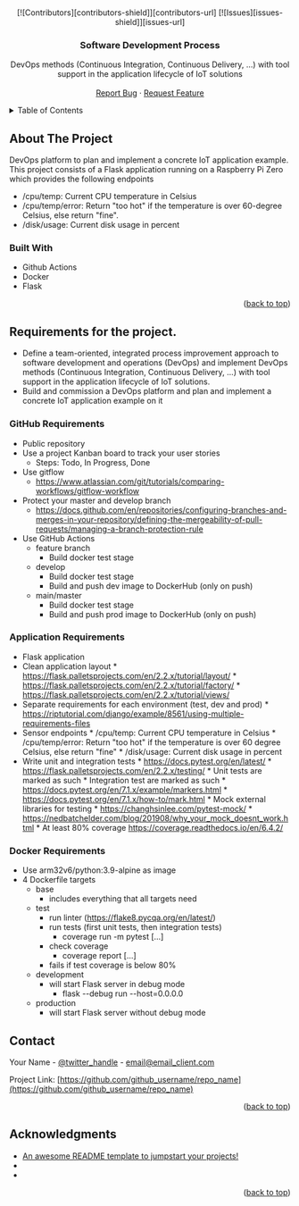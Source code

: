<!-- Improved compatibility of back to top link: See: https://github.com/othneildrew/Best-README-Template/pull/73 -->
<a name="readme-top"></a>
<!--
*** Thanks for checking out the Best-README-Template. If you have a suggestion
*** that would make this better, please fork the repo and create a pull request
*** or simply open an issue with the tag "enhancement".
*** Don't forget to give the project a star!
*** Thanks again! Now go create something AMAZING! :D
-->



<!-- PROJECT SHIELDS -->
<!--
*** I'm using markdown "reference style" links for readability.
*** Reference links are enclosed in brackets [ ] instead of parentheses ( ).
*** See the bottom of this document for the declaration of the reference variables
*** for contributors-url, forks-url, etc. This is an optional, concise syntax you may use.
*** https://www.markdownguide.org/basic-syntax/#reference-style-links
-->
<br />
<div align="center">
[![Contributors][contributors-shield]][contributors-url]
[![Issues][issues-shield]][issues-url]

  <h3 align="center">Software Development Process</h3>

  <p align="center">
DevOps methods
(Continuous Integration, Continuous Delivery, ...) with tool support in the
application lifecycle of IoT solutions
    <br />
    <br />
    <a href="https://github.com/othneildrew/Best-README-Template/issues">Report Bug</a>
    ·
    <a href="https://github.com/othneildrew/Best-README-Template/issues">Request Feature</a>
  </p>
</div>


<!-- TABLE OF CONTENTS -->
<details>
  <summary>Table of Contents</summary>
  <ol>
    <li>
      <a href="#about-the-project">About The Project</a>
      <ul>
        <li><a href="#built-with">Built With</a></li>
      </ul>
    </li>
    <li>
      <a href="#getting-started">Getting Started</a>
      <ul>
        <li><a href="#prerequisites">Prerequisites</a></li>
        <li><a href="#installation">Installation</a></li>
      </ul>
    </li>
    <li><a href="#usage">Usage</a></li>
    <li><a href="#roadmap">Roadmap</a></li>
    <li><a href="#contributing">Contributing</a></li>
    <li><a href="#license">License</a></li>
    <li><a href="#contact">Contact</a></li>
    <li><a href="#acknowledgments">Acknowledgments</a></li>
  </ol>
</details>



<!-- ABOUT THE PROJECT -->
## About The Project

DevOps platform to plan and implement a concrete IoT application example. This project consists of a Flask application running on a Raspberry Pi Zero which provides the following endpoints

* /cpu/temp: Current CPU temperature in Celsius
* /cpu/temp/error: Return "too hot" if the temperature is over 60-degree Celsius, else return "fine".
* /disk/usage: Current disk usage in percent


### Built With

* Github Actions
* Docker
* Flask

<p align="right">(<a href="#readme-top">back to top</a>)</p>

## Requirements for the project.

* Define a team-oriented, integrated process improvement approach to software
development and operations (DevOps) and implement DevOps methods
(Continuous Integration, Continuous Delivery, ...) with tool support in the
application lifecycle of IoT solutions.
* Build and commission a DevOps platform and plan and implement a concrete
IoT application example on it

### GitHub Requirements

* Public repository
* Use a project Kanban board to track your user stories
	* Steps: Todo, In Progress, Done
* Use gitflow
	* https://www.atlassian.com/git/tutorials/comparing-workflows/gitflow-workflow
* Protect your master and develop branch
	* https://docs.github.com/en/repositories/configuring-branches-and-merges-in-your-repository/defining-the-mergeability-of-pull-requests/managing-a-branch-protection-rule
* Use GitHub Actions
	* feature branch
		* Build docker test stage
    * develop
        * Build docker test stage
        * Build and push dev image to DockerHub (only on push)
    * main/master
        * Build docker test stage
        * Build and push prod image to DockerHub (only on push)

        
### Application Requirements

* Flask application
* Clean application layout
       * https://flask.palletsprojects.com/en/2.2.x/tutorial/layout/
       *  https://flask.palletsprojects.com/en/2.2.x/tutorial/factory/
       *  https://flask.palletsprojects.com/en/2.2.x/tutorial/views/
* Separate requirements for each environment (test, dev and prod)
       * https://riptutorial.com/django/example/8561/using-multiple-requirements-files
* Sensor endpoints
       * /cpu/temp: Current CPU temperature in Celsius
       * /cpu/temp/error: Return "too hot" if the temperature is over 60 degree Celsius, else return "fine"
       * /disk/usage: Current disk usage in percent
* Write unit and integration tests
       * https://docs.pytest.org/en/latest/
       * https://flask.palletsprojects.com/en/2.2.x/testing/
       * Unit tests are marked as such
       * Integration test are marked as such
           * https://docs.pytest.org/en/7.1.x/example/markers.html
           * https://docs.pytest.org/en/7.1.x/how-to/mark.html
       * Mock external libraries for testing
           * https://changhsinlee.com/pytest-mock/
           * https://nedbatchelder.com/blog/201908/why_your_mock_doesnt_work.html
        * At least 80% coverage
            https://coverage.readthedocs.io/en/6.4.2/
            
            
### Docker Requirements

* Use arm32v6/python:3.9-alpine as image
* 4 Dockerfile targets
	* base
		* includes everything that all targets need
	* test
       * run linter (https://flake8.pycqa.org/en/latest/)
       * run tests (first unit tests, then integration tests)
         * coverage run -m pytest [...]
       * check coverage
         * coverage report [...]
       * fails if test coverage is below 80%
   * development
       * will start Flask server in debug mode
         * flask --debug run --host=0.0.0.0
   * production
       * will start Flask server without debug mode


<!-- CONTACT -->
## Contact

Your Name - [@twitter_handle](https://twitter.com/twitter_handle) - email@email_client.com

Project Link: [https://github.com/github_username/repo_name](https://github.com/github_username/repo_name)

<p align="right">(<a href="#readme-top">back to top</a>)</p>



<!-- ACKNOWLEDGMENTS -->
## Acknowledgments

* [An awesome README template to jumpstart your projects! ](https://github.com/othneildrew/Best-README-Template)
* []()
* []()

<p align="right">(<a href="#readme-top">back to top</a>)</p>



<!-- MARKDOWN LINKS & IMAGES -->
<!-- https://www.markdownguide.org/basic-syntax/#reference-style-links -->
[contributors-shield]: https://img.shields.io/github/contributors/DanBeluchi/sdp_project?color=green&style=for-the-badge
[contributors-url]: https://github.com/DanBeluchi/sdp_project/graphs/contributors
[issues-shield]: https://img.shields.io/github/issues/DanBeluchi/sdp_project.svg?style=for-the-badge
[issues-url]: https://github.com/DanBeluchi/sdp_project/issues
[Bootstrap.com]: https://img.shields.io/badge/Bootstrap-563D7C?style=for-the-badge&logo=bootstrap&logoColor=white
[Bootstrap-url]: https://getbootstrap.com
[JQuery.com]: https://img.shields.io/badge/jQuery-0769AD?style=for-the-badge&logo=jquery&logoColor=white
[JQuery-url]: https://jquery.com 
